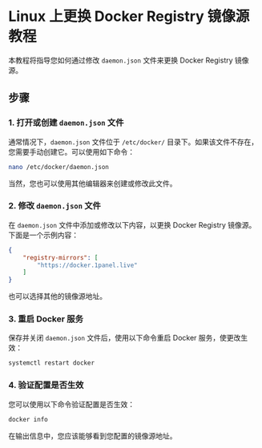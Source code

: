 # Linux 上更换 Docker Registry 镜像源教程

本教程将指导您如何通过修改 `daemon.json` 文件来更换 Docker Registry 镜像源。

## 步骤

### 1. 打开或创建 `daemon.json` 文件

通常情况下，`daemon.json` 文件位于 `/etc/docker/` 目录下。如果该文件不存在，您需要手动创建它。可以使用如下命令：

```sh
nano /etc/docker/daemon.json
```

当然，您也可以使用其他编辑器来创建或修改此文件。

### 2. 修改 `daemon.json` 文件

在 `daemon.json` 文件中添加或修改以下内容，以更换 Docker Registry 镜像源。下面是一个示例内容：

```json
{
    "registry-mirrors": [
        "https://docker.1panel.live"
    ]
}
```

也可以选择其他的镜像源地址。

### 3. 重启 Docker 服务

保存并关闭 `daemon.json` 文件后，使用以下命令重启 Docker 服务，使更改生效：

```sh
systemctl restart docker
```

### 4. 验证配置是否生效

您可以使用以下命令验证配置是否生效：

```sh
docker info
```

在输出信息中，您应该能够看到您配置的镜像源地址。
